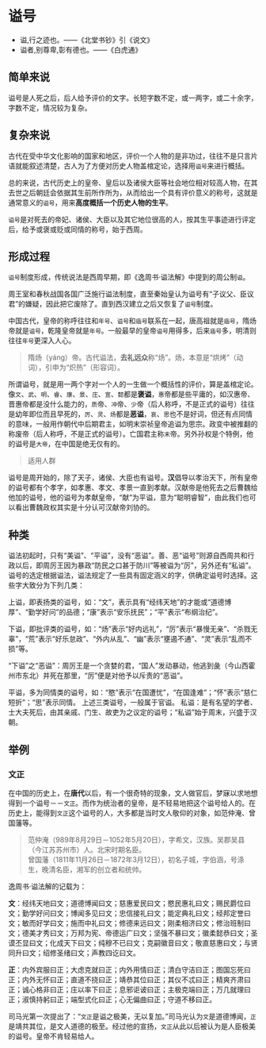 # 谥号

- 谥,行之迹也。——《北堂书钞》引《说文》
- 谥者,别尊卑,彰有德也。——《白虎通》

## 简单来说

谥号是人死之后，后人给予评价的文字。长短字数不定，或一两字，或二十余字，字数不定，情况较为复杂。

## 复杂来说

古代在受中华文化影响的国家和地区，评价一个人物的是非功过，往往不是只言片语就能叙述清楚，古人为了方便对历史人物盖棺定论，选择用`谥号`来进行概括。

总的来说，古代历史上的皇帝、皇后以及诸侯大臣等社会地位相对较高人物，在其去世之后朝廷会依据其生前所作所为，从而给出一个具有评价意义的称号，这就是通常意义的`谥号`，用来**高度概括一个历史人物的生平**。

`谥号`是对死去的帝妃、诸侯、大臣以及其它地位很高的人，按其生平事迹进行评定后，给予或褒或贬或同情的称号，始于西周。

## 形成过程

`谥号`制度形成，传统说法是西周早期，即《逸周书·谥法解》中提到的周公制`谥`。

周王室和春秋战国各国广泛施行谥法制度，直至秦始皇认为谥号有“子议父、臣议君”的嫌疑，因此把它废除了。直到西汉建立之后又恢复了`谥号`制度。

中国古代，皇帝的称呼往往和`年号`、`谥号`和`庙号`联系在一起，唐高祖就是`庙号`，隋炀帝就是`谥号`，乾隆皇帝就是`年号`。一般最早的皇帝`谥号`用得多，后来`庙号`多，明清则往往`年号`更深入人心。

> 隋炀（yáng）帝。古代谥法，**去礼远众**称“炀”。炀，本意是“烘烤”（动词），引申为“炽热”（形容词）。

所谓谥号，就是用一两个字对一个人的一生做一个概括性的评价，算是盖棺定论。像`文`、`武`、`明`、`睿`、`康`、`景`、`庄`、`宣`、`懿`都是**褒谥**，`惠`帝都是些平庸的，如汉惠帝、晋惠帝都是没什么能力的，`质`帝、`冲`帝、`少`帝（后人称呼，不是正式的谥号）往往是幼年即位而且早死的，`厉`、`灵`、`炀`都是**恶谥**，`哀`、`思`也不是好词，但还有点同情的意味，一般用作朝代中后期君主，如明末崇祯皇帝追谥为思宗。政变中被推翻的称废帝（后人称呼，不是正式的谥号）。亡国君主称`末`帝。另外孙权是个特例，他的谥号是`大帝`，在中国是绝无仅有的。

> 适用人群

谥号是周开始的，除了天子，诸侯、大臣也有谥号。**汉**倡导以孝治天下，所有皇帝的谥号都有个孝字，如孝惠、孝文、孝景一直到孝献。汉献帝是他死去之后曹魏给他加的谥号，他的谥号为孝献皇帝，“献”为平谥，意为“聪明睿智”，由此我们也可以看出曹魏政权其实是十分认可汉献帝刘协的。

## 种类

谥法初起时，只有“美谥”、“平谥”，没有“恶谥”。善、恶“谥号”则源自西周共和行政以后，即周厉王因为暴政“防民之口甚于防川”等被谥为“厉”，另外还有“私谥”。谥号的选定根据谥法，谥法规定了一些具有固定涵义的字，供确定谥号时选择。这些字大致分为下列几类：

上谥，即表扬类的谥号，如：“文”，表示具有“经纬天地”的才能或“道德博厚”、“勤学好问”的品德；“康”表示“安乐抚民”；“平”表示“布纲治纪”。

下谥，即批评类的谥号，如：“炀”表示“好内远礼”，“厉”表示“暴慢无亲”、“杀戮无辜”，“荒”表示“好乐怠政”、“外内从乱”、“幽”表示“壅遏不通”、“灵”表示“乱而不损”等。

“下谥”之“恶谥”：周厉王是一个贪婪的君，“国人”发动暴动，他逃到彘（今山西霍州市东北）并死在那里，“厉”便是对他予以斥责的“恶谥”。

平谥，多为同情类的谥号，如：“愍”表示“在国遭忧”，“在国逢难”；“怀”表示“慈仁短折”；“思”表示同情。
上述三类谥号，一般属于官谥。
私谥：是有名望的学者、士大夫死后，由其亲戚、门生、故吏为之议定的谥号；“私谥”始于周末，兴盛于汉朝。

## 举例

### 文正

在中国的历史上，在**唐代**以后，有一个很奇特的现象，文人做官后，梦寐以求地想得到一个谥号－－`文正`。而作为统治者的皇帝，是不轻易地把这个谥号给人的。在历史上，能得到`文正`这个谥号的人，大多都是当时文人敬仰的对象，如范仲淹、曾国藩等。

> 范仲淹（989年8月29日－1052年5月20日），字希文，汉族。吴郡吴县（今江苏苏州市）人。北宋时期名臣。  
> 曾国藩（1811年11月26日－1872年3月12日），初名子城，字伯涵，号涤生，晚清名臣，湘军的创立者和统帅。

逸周书·谥法解的记载为：

**文**：经纬天地曰文；道德博闻曰文；慈惠爱民曰文；愍民惠礼曰文；赐民爵位曰文；勤学好问曰文；博闻多见曰文；忠信接礼曰文；能定典礼曰文；经邦定誉曰文；敏而好学曰文；施而中礼曰文；修德来远曰文；刚柔相济曰文；修治班制曰文；德美才秀曰文；万邦为宪、帝德运广曰文；坚强不暴曰文；徽柔懿恭曰文；圣谟丕显曰文；化成天下曰文；纯穆不已曰文；克嗣徽音曰文；敬直慈惠曰文；与贤同升曰文；绍修圣绪曰文；声教四讫曰文。

**正**：内外宾服曰正；大虑克就曰正；内外用情曰正；清白守洁曰正；图国忘死曰正；内外无怀曰正；直道不挠曰正；靖恭其位曰正；其仪不忒曰正；精爽齐肃曰正；诚心格非曰正；庄以率下曰正；息邪讵诐曰正；主极克端曰正；万几就理曰正；淑慎持躬曰正；端型式化曰正；心无偏曲曰正；守道不移曰正。

司马光第一次提出了：“`文正`是谥之极美，无以复加。”司马光认为`文`是道德博闻，`正`是靖共其位，是文人道德的极至。经过他的宣扬，`文正`从此以后被认为是人臣极美的谥号。皇帝不肯轻易给人。
